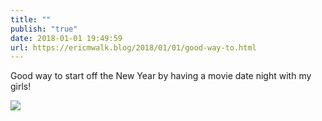 ```yaml
---
title: ""
publish: "true"
date: 2018-01-01 19:49:59
url: https://ericmwalk.blog/2018/01/01/good-way-to.html
---
```


Good way to start off the New Year by having a movie date night with my girls!

![](https://ericmwalk.blog/uploads/2022/618b4f281e.jpg)